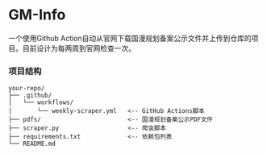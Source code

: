 # GM-Info

一个使用Github Action自动从官网下载国漫规划备案公示文件并上传到仓库的项目。目前设计为每两周到官网检查一次。

### 项目结构

```
your-repo/
├── .github/
│   └── workflows/
│       └── weekly-scraper.yml   <-- GitHub Actions脚本
├── pdfs/                        <-- 国漫规划备案公示PDF文件
├── scraper.py                   <-- 爬虫脚本
├── requirements.txt             <-- 依赖包列表
└── README.md
```
